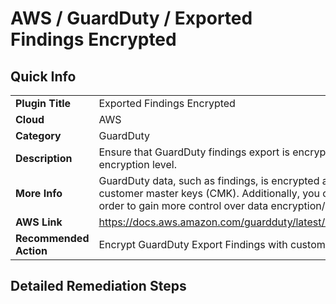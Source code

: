 # AWS / GuardDuty / Exported Findings Encrypted

## Quick Info

| | |
|-|-|
| **Plugin Title** | Exported Findings Encrypted |
| **Cloud** | AWS |
| **Category** | GuardDuty |
| **Description** | Ensure that GuardDuty findings export is encrypted using desired KMS encryption level. |
| **More Info** | GuardDuty data, such as findings, is encrypted at rest using AWS owned customer master keys (CMK). Additionally, you can use your use key (CMKs) in order to gain more control over data encryption/decryption process. |
| **AWS Link** | https://docs.aws.amazon.com/guardduty/latest/ug/guardduty_exportfindings.html |
| **Recommended Action** | Encrypt GuardDuty Export Findings with customer-manager keys (CMKs). |

## Detailed Remediation Steps